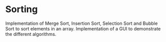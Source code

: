 Sorting
=======

Implementation of Merge Sort, Insertion Sort, Selection Sort and Bubble Sort to sort elements in an array.
Implementation of a GUI to demonstrate the different algorithms.
